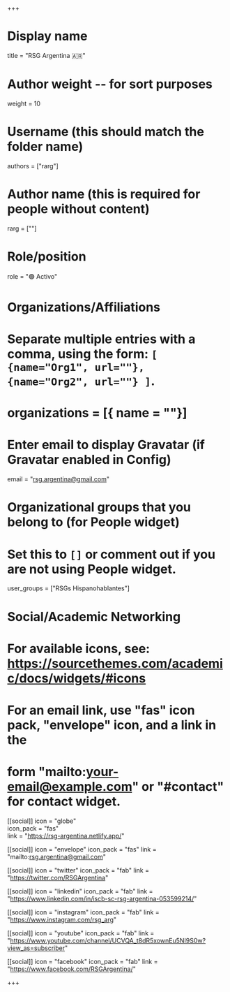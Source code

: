 +++
# Display name
title = "RSG Argentina 🇦🇷"

# Author weight -- for sort purposes
weight = 10

# Username (this should match the folder name)
authors = ["rarg"]

# Author name (this is required for people without content)
rarg = [""]

# Role/position
role = ":green_circle: Activo"

# Organizations/Affiliations
#   Separate multiple entries with a comma, using the form: `[ {name="Org1", url=""}, {name="Org2", url=""} ]`.
# organizations = [{ name = ""}]

# Enter email to display Gravatar (if Gravatar enabled in Config)
email = "rsg.argentina@gmail.com"

# Organizational groups that you belong to (for People widget)
#   Set this to `[]` or comment out if you are not using People widget.
user_groups = ["RSGs Hispanohablantes"]

# Social/Academic Networking
# For available icons, see: https://sourcethemes.com/academic/docs/widgets/#icons
#   For an email link, use "fas" icon pack, "envelope" icon, and a link in the
#   form "mailto:your-email@example.com" or "#contact" for contact widget.

[[social]]
icon = "globe"        
icon_pack = "fas"      
link = "https://rsg-argentina.netlify.app/"

[[social]]
icon = "envelope"
icon_pack = "fas"
link = "mailto:rsg.argentina@gmail.com"

[[social]]
icon = "twitter"
icon_pack = "fab"
link = "https://twitter.com/RSGArgentina"

[[social]]
icon = "linkedin"
icon_pack = "fab"
link = "https://www.linkedin.com/in/iscb-sc-rsg-argentina-053599214/"

[[social]]
icon = "instagram"
icon_pack = "fab"
link = "https://www.instagram.com/rsg_arg"

[[social]]
icon = "youtube"
icon_pack = "fab"
link = "https://www.youtube.com/channel/UCVQA_t8dR5xownEu5NI9S0w?view_as=subscriber"

[[social]]
icon = "facebook"
icon_pack = "fab"
link = "https://www.facebook.com/RSGArgentina/"

+++